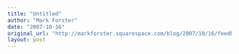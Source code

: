 ```yaml
---
title: "Untitled"
author: "Mark Forster"
date: "2007-10-16"
original_url: "http://markforster.squarespace.com/blog/2007/10/16/feedback-from-the-one-day-seminar.html"
layout: post
---
```

